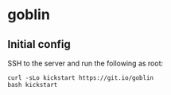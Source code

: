 goblin
=======

## Initial config

SSH to the server and run the following as root:

```
curl -sLo kickstart https://git.io/goblin
bash kickstart
```

